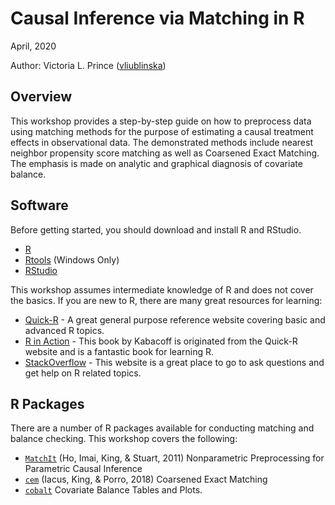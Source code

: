 # Causal Inference via Matching in R

April, 2020

Author: Victoria L. Prince ([vliublinska](https://github.com/vliublinska))

## Overview

This workshop provides a step-by-step guide on how to preprocess data using matching methods for the purpose
of estimating a causal treatment effects in observational data. The demonstrated methods include nearest neighbor propensity score matching as well as Coarsened Exact Matching. The emphasis is made on analytic and graphical diagnosis of covariate balance. 

## Software

Before getting started, you should download and install R and RStudio.

* [R](http://cran.r-project.org)
* [Rtools](http://cran.r-project.org/bin/windows/Rtools/) (Windows Only)
* [RStudio](http://www.rstudio.com/ide/download/desktop)

This workshop assumes intermediate knowledge of R and does not cover the basics. If you are new to R, there are many great resources for learning:

* [Quick-R](http://statmethods.net/) - A great general purpose reference website covering basic and advanced R topics.
* [R in Action](http://www.manning.com/kabacoff/) - This book by Kabacoff is originated from the Quick-R website and is a fantastic book for learning R.
* [StackOverflow](http://stackoverflow.com/tags/R) - This website is a great place to go to ask questions and get help on R related topics.

## R Packages

There are a number of R packages available for conducting matching and balance checking. This workshop covers the following:

* [`MatchIt`](http://gking.harvard.edu/gking/matchit) (Ho, Imai, King, & Stuart, 2011) Nonparametric Preprocessing for Parametric Causal Inference
* [`cem`](https://gking.harvard.edu/files/gking/files/jss-paper.pdf) (Iacus, King, & Porro, 2018) Coarsened Exact Matching
* [`cobalt`](https://cran.r-project.org/web/packages/cobalt/vignettes/cobalt_A0_basic_use.html) Covariate Balance Tables and Plots.
